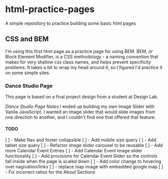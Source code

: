 # html-practice-pages
A simple repository to practice building some basic html pages

## CSS and BEM
I'm using this first html page as a practice page for using BEM. BEM, or Block Element Modifier, is a CSS methodology - a naming convention that makes for very shallow css class names, and helps prevent specificity problems. It takes a bit to wrap my head around it, so I figured I'd practice it on some simple sites.

### Dance Studio Page
This page is based on a final project design from a student at Design Lab.

*Dance Studio Page Notes*
I ended up building my own Image Slider with Vanila JavaScript. I wanted an image slider that would slide images from one direction to another, and I couldn't find one that offered that feature. 

#### TODO
[ ] - Make Nav and footer collapsible
[ ] - Add mobile size query
[ ] - Add tablet size query
[ ] - Refactor image slider carousel to be reusable
[ ] - Add more Calendar Event Entries
[ ] - Add Calendar Event image slider functionality
[ ] - Add provisions for Calendar Event Slider so the controls fall inside when the page is scaled down
[ ] - Add color change to hovering over nagivation/links
[ ] - replace map image with embedded google map
[ ] - Fix incorrect ratios for the About Sections